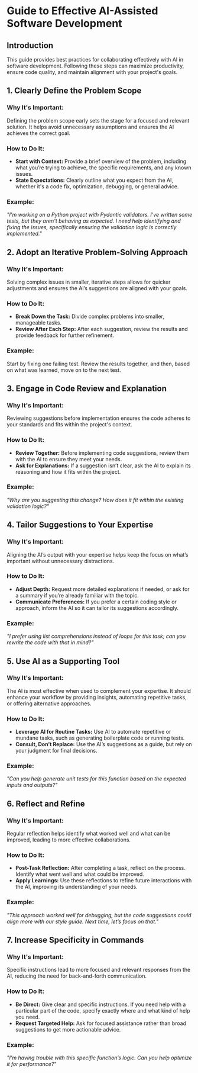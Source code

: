 # **Guide to Effective AI-Assisted Software Development**

## **Introduction**
This guide provides best practices for collaborating effectively with AI in software development. Following these steps can maximize productivity, ensure code quality, and maintain alignment with your project's goals.

## **1. Clearly Define the Problem Scope**

### **Why It's Important:**
Defining the problem scope early sets the stage for a focused and relevant solution. It helps avoid unnecessary assumptions and ensures the AI achieves the correct goal.

### **How to Do It:**
- **Start with Context:** Provide a brief overview of the problem, including what you’re trying to achieve, the specific requirements, and any known issues.
- **State Expectations:** Clearly outline what you expect from the AI, whether it's a code fix, optimization, debugging, or general advice.

### **Example:**
_"I'm working on a Python project with Pydantic validators. I've written some tests, but they aren't behaving as expected. I need help identifying and fixing the issues, specifically ensuring the validation logic is correctly implemented."_

## **2. Adopt an Iterative Problem-Solving Approach**

### **Why It's Important:**
Solving complex issues in smaller, iterative steps allows for quicker adjustments and ensures the AI’s suggestions are aligned with your goals.

### **How to Do It:**
- **Break Down the Task:** Divide complex problems into smaller, manageable tasks.
- **Review After Each Step:** After each suggestion, review the results and provide feedback for further refinement.

### **Example:**
Start by fixing one failing test. Review the results together, and then, based on what was learned, move on to the next test.

## **3. Engage in Code Review and Explanation**

### **Why It's Important:**
Reviewing suggestions before implementation ensures the code adheres to your standards and fits within the project's context.

### **How to Do It:**
- **Review Together:** Before implementing code suggestions, review them with the AI to ensure they meet your needs.
- **Ask for Explanations:** If a suggestion isn’t clear, ask the AI to explain its reasoning and how it fits within the project.

### **Example:**
_"Why are you suggesting this change? How does it fit within the existing validation logic?"_

## **4. Tailor Suggestions to Your Expertise**

### **Why It's Important:**
Aligning the AI’s output with your expertise helps keep the focus on what’s important without unnecessary distractions.

### **How to Do It:**
- **Adjust Depth:** Request more detailed explanations if needed, or ask for a summary if you’re already familiar with the topic.
- **Communicate Preferences:** If you prefer a certain coding style or approach, inform the AI so it can tailor its suggestions accordingly.

### **Example:**
_"I prefer using list comprehensions instead of loops for this task; can you rewrite the code with that in mind?"_

## **5. Use AI as a Supporting Tool**

### **Why It's Important:**
The AI is most effective when used to complement your expertise. It should enhance your workflow by providing insights, automating repetitive tasks, or offering alternative approaches.

### **How to Do It:**
- **Leverage AI for Routine Tasks:** Use AI to automate repetitive or mundane tasks, such as generating boilerplate code or running tests.
- **Consult, Don’t Replace:** Use the AI’s suggestions as a guide, but rely on your judgment for final decisions.

### **Example:**
_"Can you help generate unit tests for this function based on the expected inputs and outputs?"_

## **6. Reflect and Refine**

### **Why It's Important:**
Regular reflection helps identify what worked well and what can be improved, leading to more effective collaborations.

### **How to Do It:**
- **Post-Task Reflection:** After completing a task, reflect on the process. Identify what went well and what could be improved.
- **Apply Learnings:** Use these reflections to refine future interactions with the AI, improving its understanding of your needs.

### **Example:**
_"This approach worked well for debugging, but the code suggestions could align more with our style guide. Next time, let’s focus on that."_

## **7. Increase Specificity in Commands**

### **Why It's Important:**
Specific instructions lead to more focused and relevant responses from the AI, reducing the need for back-and-forth communication.

### **How to Do It:**
- **Be Direct:** Give clear and specific instructions. If you need help with a particular part of the code, specify exactly where and what kind of help you need.
- **Request Targeted Help:** Ask for focused assistance rather than broad suggestions to get more actionable advice.

### **Example:**
_"I’m having trouble with this specific function’s logic. Can you help optimize it for performance?"_
